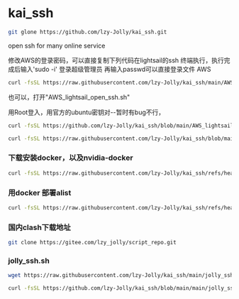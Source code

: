 # kai_ssh
```sh
git glone https://github.com/lzy-Jolly/kai_ssh.git
```

open ssh for many online service

修改AWS的登录密码，可以直接复制下列代码在lightsail的ssh 终端执行，执行完成后输入'sudo -i' 登录超级管理员 再输入passwd可以直接登录文件
AWS

```sh
curl -fsSL https://raw.githubusercontent.com/lzy-Jolly/kai_ssh/main/AWS_lightsail_open_ssh.sh | sudo bash

```
也可以，打开"AWS_lightsail_open_ssh.sh"

用Root登入，用官方的ubuntu密钥对--暂时有bug不行，

```sh
curl -fsSL https://github.com/lzy-Jolly/kai_ssh/blob/main/AWS_lightsail_root_key_login.sh | sudo bash
```

```sh
curl -fsSL https://raw.githubusercontent.com/lzy-Jolly/kai_ssh/blob/main/AWS_lightsail_root_key_login.sh | sudo bash

```
### 下载安装docker，以及nvidia-docker
```sh
curl -fsSL https://raw.githubusercontent.com/lzy-Jolly/kai_ssh/refs/heads/main/istall_nvidia_docker.sh | sudo bash
```
### 用docker 部署alist
```sh
curl -fsSL https://raw.githubusercontent.com/lzy-Jolly/kai_ssh/refs/heads/main/docker-compose-alist.sh | sudo bash
```

### 国内clash下载地址
```sh
git clone https://gitee.com/lzy_jolly/script_repo.git
```
### jolly_ssh.sh
```sh
wget https://raw.githubusercontent.com/lzy-Jolly/kai_ssh/main/jolly_ssh.sh -O jolly_ssh.sh && sudo bash jolly_ssh.sh

```
```sh
curl -fsSL https://github.com/lzy-Jolly/kai_ssh/blob/main/main/jolly_ssh.sh | sudo bash
```

